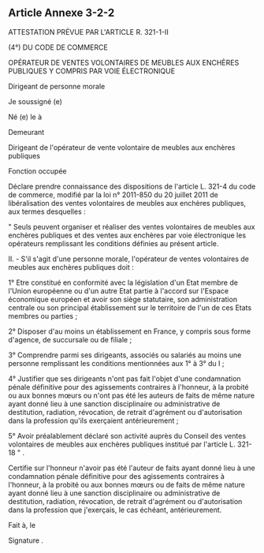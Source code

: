 Article Annexe 3-2-2
----
ATTESTATION PRÉVUE PAR L'ARTICLE R. 321-1-II

(4°) DU CODE DE COMMERCE


OPÉRATEUR DE VENTES VOLONTAIRES DE MEUBLES AUX ENCHÈRES PUBLIQUES Y COMPRIS PAR
VOIE ÉLECTRONIQUE

Dirigeant de personne morale

Je soussigné (e)

Né (e) le à


Demeurant

Dirigeant de l'opérateur de vente volontaire de meubles aux enchères publiques


Fonction occupée

Déclare prendre connaissance des dispositions de l'article L. 321-4 du code de
commerce, modifié par la loi n° 2011-850 du 20 juillet 2011 de libéralisation
des ventes volontaires de meubles aux enchères publiques, aux termes desquelles
:

" Seuls peuvent organiser et réaliser des ventes volontaires de meubles aux
enchères publiques et des ventes aux enchères par voie électronique les
opérateurs remplissant les conditions définies au présent article.

II. - S'il s'agit d'une personne morale, l'opérateur de ventes volontaires de
meubles aux enchères publiques doit :

1° Etre constitué en conformité avec la législation d'un Etat membre de l'Union
européenne ou d'un autre Etat partie à l'accord sur l'Espace économique européen
et avoir son siège statutaire, son administration centrale ou son principal
établissement sur le territoire de l'un de ces Etats membres ou parties ;

2° Disposer d'au moins un établissement en France, y compris sous forme
d'agence, de succursale ou de filiale ;

3° Comprendre parmi ses dirigeants, associés ou salariés au moins une personne
remplissant les conditions mentionnées aux 1° à 3° du I ;

4° Justifier que ses dirigeants n'ont pas fait l'objet d'une condamnation pénale
définitive pour des agissements contraires à l'honneur, à la probité ou aux
bonnes mœurs ou n'ont pas été les auteurs de faits de même nature ayant donné
lieu à une sanction disciplinaire ou administrative de destitution, radiation,
révocation, de retrait d'agrément ou d'autorisation dans la profession qu'ils
exerçaient antérieurement ;

5° Avoir préalablement déclaré son activité auprès du Conseil des ventes
volontaires de meubles aux enchères publiques institué par l'article L. 321-18 "
.

Certifie sur l'honneur n'avoir pas été l'auteur de faits ayant donné lieu à une
condamnation pénale définitive pour des agissements contraires à l'honneur, à la
probité ou aux bonnes mœurs ou de faits de même nature ayant donné lieu à une
sanction disciplinaire ou administrative de destitution, radiation, révocation,
de retrait d'agrément ou d'autorisation dans la profession que j'exerçais, le
cas échéant, antérieurement.

Fait à, le

Signature .
